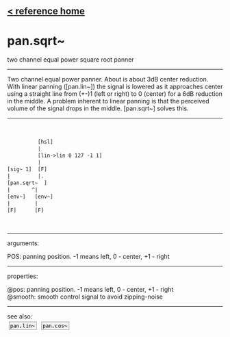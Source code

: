 [< reference home](ceammc_lib.html)
---

# pan.sqrt~


two channel equal power square root panner

---

Two channel equal power panner. About is about 3dB center reduction. With linear
            panning ([pan.lin~]) the signal is lowered as it approaches center using a straight
            line from (+-)1 (left or right) to 0 (center) for a 6dB reduction in the middle.
A problem inherent to linear panning is that the perceived volume of the signal
            drops in the middle. [pan.sqrt~] solves this.
<br>


---


```


          [hsl]
          |
          [lin->lin 0 127 -1 1]
          |
[sig~ 1]  [F]
|         |.
[pan.sqrt~  ]
|       ^|
[env~]   [env~]
|        |
[F]      [F]

            
```

---
arguments:

POS: panning position. -1 means
            left, 0 - center, +1 - right<br>

---
properties:

@pos: panning
            position. -1 means left, 0 - center, +1 - right<br>
@smooth: smooth control signal to avoid zipping-noise<br>

---
see also:<br>
[![pan.lin~](img/object_pan.lin~.png)](pan.lin~.html)
[![pan.cos~](img/object_pan.cos~.png)](pan.cos~.html)
